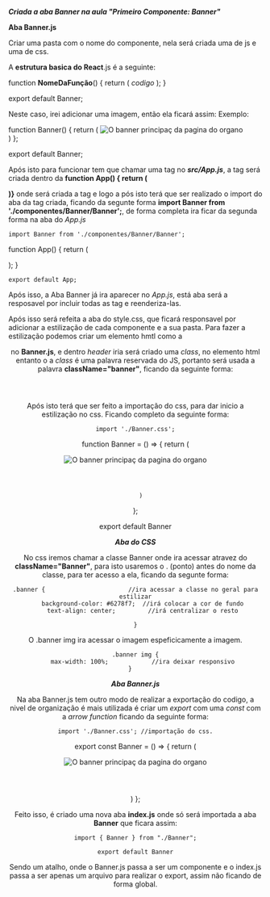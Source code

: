 ***Criada a aba Banner na aula "Primeiro Componente: Banner"***

**Aba Banner.js**

Criar uma pasta com o nome do componente, nela será criada uma de js e uma de css.

A **estrutura basica do React**.js é a seguinte:

   function **NomeDaFunção**() {
    return (
        *codigo*
        );
    }

export default Banner;

Neste caso, irei adicionar uma imagem, então ela ficará assim:
Exemplo:

   function Banner() {
        return (
            <img src="/imagens/banner.png" alt="O banner principaç da pagina do organo"/>  
        )
   };

   export default Banner;

Após isto para funcionar tem que chamar uma tag no ***src/App.js***, a tag será criada dentro da **function App() { return ( <div className="App"> )}** onde será criada a tag <Banner /> e logo a pós isto terá que ser realizado o import do aba da tag criada, ficando da segunte forma **import Banner from './componentes/Banner/Banner';**, de forma completa ira ficar da segunda forma na aba do *App.js*

    import Banner from './componentes/Banner/Banner';
    
function App() {
   return (
        <div className="App">
            <Banner />
        </div>
    );
}

    export default App;

Após isso, a Aba Banner já ira aparecer no *App.js*, está aba será a resposavel por incluir todas as tag e reenderiza-las.

Após isso será refeita a aba do style.css, que ficará responsavel por adicionar a estilização de cada componente e a sua pasta. Para fazer a estilização podemos criar um elemento hmtl como a <header> no **Banner.js**, e dentro *header* iria será criado uma *class*, no elemento html entanto o a *class* é uma palavra reservada do JS, portanto será usada a palavra **className="banner"**, ficando da seguinte forma: 

   <header className="banner">
   
   </header>

Após isto terá que ser feito a importação do css, para dar inicio a estilização no css. Ficando completo da seguinte forma:

    import './Banner.css';

   function Banner = () => {
       return (
           <header className="banner"> 
               <img src="/imagens/banner.png" alt="O banner principaç da pagina do organo"/>
           </header>
        
       )
   };

   export default Banner

***Aba do CSS***

No css iremos chamar a classe Banner onde ira acessar atravez do **className="Banner"**, para isto usaremos o . (ponto) antes do nome da classe, para ter acesso a ela, ficando da segunte forma:

    .banner {                       //ira acessar a classe no geral para estilizar
        background-color: #6278f7;  //irá colocar a cor de fundo
        text-align: center;         //irá centralizar o resto

    }
O .banner img ira acessar o imagem espeficicamente a imagem.

    .banner img {
        max-width: 100%;            //ira deixar responsivo
    }   

***Aba Banner.js***

Na aba Banner.js tem outro modo de realizar a exportação do codigo, a nivel de organização é mais utilizada é criar um *export* com uma *const* com a *arrow function* ficando da seguinte forma:

    import './Banner.css'; //importação do css.

   export const Banner = () => {
       return (
           <header className="banner"> 
               <img src="/imagens/banner.png" alt="O banner principaç da pagina do organo"/>
           </header>
        )
    };

Feito isso, é criado uma nova aba **index.js** onde só será importada a aba **Banner** que ficara assim:

    import { Banner } from "./Banner";

    export default Banner

Sendo um atalho, onde o Banner.js passa a ser um componente e o index.js passa a ser apenas um arquivo para realizar o export, assim não ficando de forma global.
